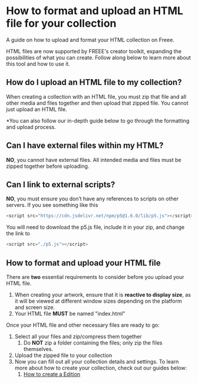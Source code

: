 # How to format and upload an HTML file for your collection

A guide on how to upload and format your HTML collection on Freee.

HTML files are now supported by FREEE's creator toolkit, expanding the possibilities of what you can create. Follow along below to learn more about this tool and how to use it.

## How do I upload an HTML file to my collection?

When creating a collection with an HTML file, you must zip that file and all other media and files together and then upload that zipped file. You cannot just upload an HTML file.

\*You can also follow our in-depth guide below to go through the formatting and upload process.

## Can I have external files within my HTML?

**NO**, you cannot have external files. All intended media and files must be zipped together before uploading.

## Can I link to external scripts?

**NO**, you must ensure you don’t have any references to scripts on other servers. If you see something like this

```js
<script src="https://cdn.jsdelivr.net/npm/p5@1.6.0/lib/p5.js"></script>
```

You will need to download the p5.js file, include it in your zip, and change the link to

```js
<script src="./p5.js"></script>
```

## How to format and upload your HTML file

There are **two** essential requirements to consider before you upload your HTML file.

1. When creating your artwork, ensure that it is **reactive to display size**, as it will be viewed at different window sizes depending on the platform and screen size.
2. Your HTML file **MUST** be named "index.html"

Once your HTML file and other necessary files are ready to go:

1. Select all your files and zip/compress them together
   1. Do **NOT** zip a folder containing the files; only zip the files themselves.
2. Upload the zipped file to your collection
3. Now you can fill out all your collection details and settings. To learn more about how to create your collection, check out our guides below:
   1. [How to create a Edition](../how-to-create-a-edition/how-to-create-a-edition.md)
